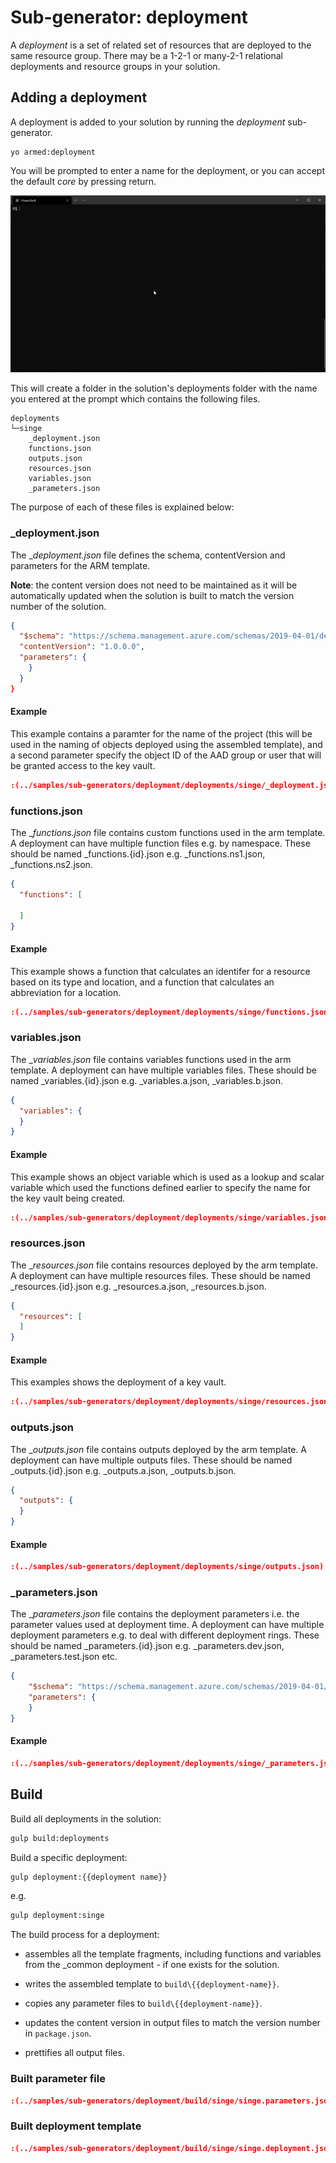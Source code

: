 # Sub-generator: deployment

A _deployment_ is a set of related set of resources that are deployed to the same resource group.  There may be a 1-2-1 or many-2-1 relational deployments and resource groups in your solution.

## Adding a deployment

A deployment is added to your solution by running the _deployment_ sub-generator.

```pwsh
yo armed:deployment
```

You will be prompted to enter a name for the deployment, or you can accept the default _core_ by pressing return.

![example](./create-deployment.gif)

This will create a folder in the solution's deployments folder with the name you entered at the prompt which contains the following files.

```text
deployments
└─singe
    _deployment.json
    functions.json
    outputs.json
    resources.json
    variables.json
    _parameters.json
```

The purpose of each of these files is explained below:

### _deployment.json

The __deployment.json_ file defines the schema, contentVersion and parameters for the ARM template.

**Note**: the content version does not need to be maintained as it will be automatically updated when the solution is built to match the version number of the solution.

```json
{
  "$schema": "https://schema.management.azure.com/schemas/2019-04-01/deploymentTemplate.json#",
  "contentVersion": "1.0.0.0",
  "parameters": {
    }
  }
}
```

#### Example

This example contains a paramter for the name of the project (this will be used in the naming of objects deployed using the assembled template), and a second parameter specify the object ID of the AAD group or user that will be granted access to the key vault.

```json
:(../samples/sub-generators/deployment/deployments/singe/_deployment.json)
```

### functions.json

The __functions.json_ file contains custom functions used in the arm template. A deployment can have multiple function files e.g. by namespace. These should be named \_functions.{id}.json e.g. \_functions.ns1.json, \_functions.ns2.json.

```json
{
  "functions": [

  ]
}
```

#### Example

This example shows a function that calculates an identifer for a resource based on its type and location, and a function that calculates an abbreviation for a location.

```json
:(../samples/sub-generators/deployment/deployments/singe/functions.json)
```

### variables.json

The __variables.json_ file contains variables functions used in the arm template. A deployment can have multiple variables files. These should be named \_variables.{id}.json e.g. \_variables.a.json, \_variables.b.json.

```json
{
  "variables": {
  }
}
```

#### Example

This example shows an object variable which is used as a lookup and scalar variable which used the functions defined earlier to specify the name for the key vault being created.

```json
:(../samples/sub-generators/deployment/deployments/singe/variables.json)
```

### resources.json

The __resources.json_ file contains resources deployed by the arm template. A deployment can have multiple resources files. These should be named \_resources.{id}.json e.g. \_resources.a.json, \_resources.b.json.

```json
{
  "resources": [
  ]
}
```

#### Example

This examples shows the deployment of a key vault.

```json
:(../samples/sub-generators/deployment/deployments/singe/resources.json)
```

### outputs.json

The __outputs.json_ file contains outputs deployed by the arm template. A deployment can have multiple outputs files. These should be named \_outputs.{id}.json e.g. \_outputs.a.json, \_outputs.b.json.

```json
{
  "outputs": {
  }
}
```

#### Example

```json
:(../samples/sub-generators/deployment/deployments/singe/outputs.json)
```

### _parameters.json

The __parameters.json_ file contains the deployment parameters i.e. the parameter values used at deployment time.  A deployment can have multiple deployment parameters e.g. to deal with different deployment rings. These should be named \_parameters.{id}.json e.g. \_parameters.dev.json, \_parameters.test.json etc.

```json
{
    "$schema": "https://schema.management.azure.com/schemas/2019-04-01/deploymentParameters.json#",
    "parameters": {
    }
}
```

#### Example

```json
:(../samples/sub-generators/deployment/deployments/singe/_parameters.json)}
```

## Build

Build all deployments in the solution:

```bash
gulp build:deployments
```

Build a specific deployment:

```bash
gulp deployment:{{deployment name}}
```

e.g.

```bash
gulp deployment:singe
```

The build process for a deployment:

- assembles all the template fragments, including functions and variables from the _common deployment - if one exists for the solution.

- writes the assembled template to `build\{{deployment-name}}`.

- copies any parameter files to `build\{{deployment-name}}`.

- updates the content version in output files to match the version number in `package.json`.

- prettifies all output files.

### Built parameter file

```json
:(../samples/sub-generators/deployment/build/singe/singe.parameters.json)}
```

### Built deployment template

```json
:(../samples/sub-generators/deployment/build/singe/singe.deployment.json)}
```

<!--iframe width=100% src="https://www.youtube-nocookie.com/embed/rY39IL-Sd94" frameborder="0" allow="accelerometer; autoplay; encrypted-media; gyroscope; picture-in-picture" allowfullscreen></iframe-->